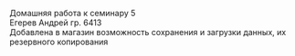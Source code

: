 Домашняя работа к семинару 5  
Егерев Андрей гр. 6413  
Добавлена в магазин возможность сохранения и загрузки данных, их резервного копирования
